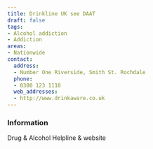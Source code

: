 ```yaml
---
title: Drinkline UK see DAAT
draft: false
tags:
- Alcohol addiction
- Addiction
areas:
- Nationwide
contact:
  address:
  - Number One Riverside, Smith St. Rochdale
  phone:
  - 0300 123 1110
  web_addresses:
  - http://www.drinkaware.co.uk
---
```


### Information
Drug & Alcohol Helpline & website

